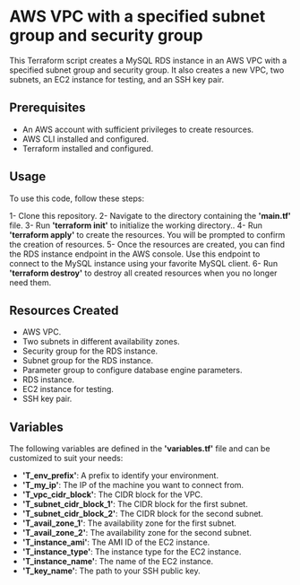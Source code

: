 # AWS VPC with a specified subnet group and security group

This Terraform script creates a MySQL RDS instance in an AWS VPC with a specified subnet group and security group. It also creates a new VPC, two subnets, an EC2 instance for testing, and an SSH key pair.

## Prerequisites


-    An AWS account with sufficient privileges to create resources.
-    AWS CLI installed and configured.
-    Terraform installed and configured.

## Usage

To use this code, follow these steps:

1-    Clone this repository.
2-    Navigate to the directory containing the **'main.tf'** file.
3-    Run **'terraform init'** to initialize the working directory..
4-    Run **'terraform apply'** to create the resources. You will be prompted to confirm the creation of resources.
5-    Once the resources are created, you can find the RDS instance endpoint in the AWS console. Use this endpoint to connect to the MySQL instance using your favorite MySQL client.
6-    Run **'terraform destroy'** to destroy all created resources when you no longer need them.

## Resources Created

-    AWS VPC.
-    Two subnets in different availability zones.
-    Security group for the RDS instance.
-    Subnet group for the RDS instance.
-    Parameter group to configure database engine parameters.
-    RDS instance.
-    EC2 instance for testing.
-    SSH key pair.


## Variables

The following variables are defined in the **'variables.tf'** file and can be customized to suit your needs:

-    **'T_env_prefix'**: A prefix to identify your environment.
-    **'T_my_ip'**: The IP of the machine you want to connect from.
-    **'T_vpc_cidr_block'**: The CIDR block for the VPC.
-    **'T_subnet_cidr_block_1'**: The CIDR block for the first subnet.
-    **'T_subnet_cidr_block_2'**: The CIDR block for the second subnet.
-    **'T_avail_zone_1'**: The availability zone for the first subnet.
-    **'T_avail_zone_2'**: The availability zone for the second subnet.
-    **'T_instance_ami'**: The AMI ID of the EC2 instance.
-    **'T_instance_type'**: The instance type for the EC2 instance.
-    **'T_instance_name'**: The name of the EC2 instance.
-    **'T_key_name'**: The path to your SSH public key.












